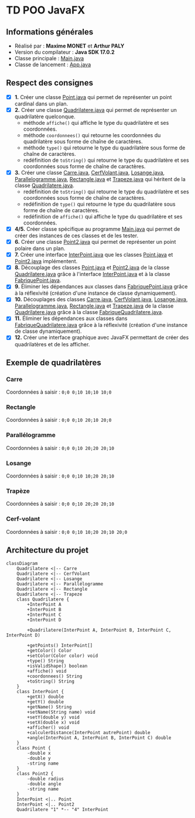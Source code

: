 # TD POO JavaFX

## Informations générales

- Réalisé par : **Maxime MONET** et **Arthur PALY**
- Version du compilateur : **Java SDK 17.0.2**
- Classe principale : [Main.java](src/main/java/mtx/dev/tp1javafx/Main.java)
- Classe de lancement : [App.java](src/main/java/mtx/dev/tp1javafx/Launcher.java)

## Respect des consignes

- [x] **1.** Créer une classe [Point.java](src/main/java/mtx/dev/tp1javafx/Point.java) qui permet de représenter un point cardinal dans un plan.
- [x] **2.** Créer une classe [Quadrilatere.java](src/main/java/mtx/dev/tp1javafx/Quadrilatere.java) qui permet de représenter un quadrilatère quelconque.
  - méthode `affiche()` qui affiche le type du quadrilatère et ses coordonnées.
  - méthode `coordonnees()` qui retourne les coordonnées du quadrilatère sous forme de chaîne de caractères.
  - méthode `type()` qui retourne le type du quadrilatère sous forme de chaîne de caractères.
  - redéfinition de `toString()` qui retourne le type du quadrilatère et ses coordonnées sous forme de chaîne de caractères.
- [x] **3.** Créer une classe [Carre.java](src/main/java/mtx/dev/tp1javafx/Carre.java), [CerfVolant.java](src/main/java/mtx/dev/tp1javafx/CerfVolant.java), [Losange.java](src/main/java/mtx/dev/tp1javafx/Losange.java), [Parallelogramme.java](src/main/java/mtx/dev/tp1javafx/Parallelogramme.java), [Rectangle.java](src/main/java/mtx/dev/tp1javafx/Rectangle.java) et [Trapeze.java](src/main/java/mtx/dev/tp1javafx/Trapeze.java) qui héritent de la classe [Quadrilatere.java](src/main/java/mtx/dev/tp1javafx/Quadrilatere.java).
  - redéfinition de `toString()` qui retourne le type du quadrilatère et ses coordonnées sous forme de chaîne de caractères.
  - redéfinition de `type()` qui retourne le type du quadrilatère sous forme de chaîne de caractères.
  - redéfinition de `affiche()` qui affiche le type du quadrilatère et ses coordonnées.
- [x] **4/5.** Créer classe spécifique au programme [Main.java](src/main/java/mtx/dev/tp1javafx/Main.java) qui permet de créer des instances de ces classes et de les tester.
- [x] **6.** Créer une classe [Point2.java](src/main/java/mtx/dev/tp1javafx/Point2.java) qui permet de représenter un point polaire dans un plan.
- [x] **7.** Créer une interface [InterPoint.java](src/main/java/mtx/dev/tp1javafx/InterPoint.java) que les classes [Point.java](src/main/java/mtx/dev/tp1javafx/Point.java) et [Point2.java](src/main/java/mtx/dev/tp1javafx/Point2.java) implémentent.
- [x] **8.** Découplage des classes [Point.java](src/main/java/mtx/dev/tp1javafx/Point.java) et [Point2.java](src/main/java/mtx/dev/tp1javafx/Point2.java) de la classe [Quadrilatere.java](src/main/java/mtx/dev/tp1javafx/Quadrilatere.java) grâce à l'interface [InterPoint.java](src/main/java/mtx/dev/tp1javafx/InterPoint.java) et à la classe [FabriquePoint.java](src/main/java/mtx/dev/tp1javafx/FabriquePoint.java).
- [x] **9.** Éliminer les dépendances aux classes dans [FabriquePoint.java](src/main/java/mtx/dev/tp1javafx/FabriquePoint.java) grâce à la réflexivité (création d'une instance de classe dynamiquement).
- [x] **10.** Découplages des classes [Carre.java](src/main/java/mtx/dev/tp1javafx/Carre.java), [CerfVolant.java](src/main/java/mtx/dev/tp1javafx/CerfVolant.java), [Losange.java](src/main/java/mtx/dev/tp1javafx/Losange.java), [Parallelogramme.java](src/main/java/mtx/dev/tp1javafx/Parallelogramme.java), [Rectangle.java](src/main/java/mtx/dev/tp1javafx/Rectangle.java) et [Trapeze.java](src/main/java/mtx/dev/tp1javafx/Trapeze.java) de la classe [Quadrilatere.java](src/main/java/mtx/dev/tp1javafx/Quadrilatere.java) grâce à la classe [FabriqueQuadrilatere.java](src/main/java/mtx/dev/tp1javafx/FabriqueQuadrilatere.java).
- [x] **11.** Éliminer les dépendances aux classes dans [FabriqueQuadrilatere.java](src/main/java/mtx/dev/tp1javafx/FabriqueQuadrilatere.java) grâce à la réflexivité (création d'une instance de classe dynamiquement).
- [x] **12.** Créer une interface graphique avec JavaFX permettant de créer des quadrilatères et de les afficher.

## Exemple de quadrilatères

### Carre 

Coordonnées à saisir : `0;0 0;10 10;10 10;0`

### Rectangle

Coordonnées à saisir : `0;0 0;10 20;10 20;0`

### Parallélogramme

Coordonnées à saisir : `0;0 0;10 20;20 20;10`

### Losange

Coordonnées à saisir : `0;0 0;10 10;20 20;10`

### Trapèze

Coordonnées à saisir : `0;0 0;10 20;20 20;10`

### Cerf-volant

Coordonnées à saisir : `0;0 0;10 10;20 20;10 20;0`

## Architecture du projet

```mermaid
classDiagram
    Quadrilatere <|-- Carre
    Quadrilatere <|-- CerfVolant
    Quadrilatere <|-- Losange
    Quadrilatere <|-- Parallélogramme
    Quadrilatere <|-- Rectangle
    Quadrilatere <|-- Trapeze
    class Quadrilatere {
        +InterPoint A
        +InterPoint B
        +InterPoint C
        +InterPoint D
        
        +Quadrilatere(InterPoint A, InterPoint B, InterPoint C, InterPoint D)
       
        +getPoints() InterPoint[]
        +getColor() Color
        +setColor(Color color) void
        +type() String
        +isValidShape() boolean
        +affiche() void
        +coordonnees() String
        +toString() String
    }
    class InterPoint {
        +getX() double
        +getY() double
        +getName() String
        +setName(String name) void
        +setY(double y) void
        +setX(double x) void
        +afficher() void
        +calculerDistance(InterPoint autrePoint) double
        +angle(InterPoint A, InterPoint B, InterPoint C) double
    }
    class Point {
        -double x
        -double y
        -string name
    }
    class Point2 {
        -double radius
        -double angle
        -string name
    }
    InterPoint <|.. Point
    InterPoint <|.. Point2
    Quadrilatere "1" *-- "4" InterPoint
```